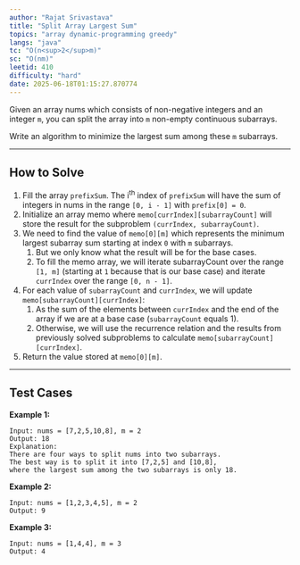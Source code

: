 ```yaml
---
author: "Rajat Srivastava"
title: "Split Array Largest Sum"
topics: "array dynamic-programming greedy"
langs: "java"
tc: "O(n<sup>2</sup>m)"
sc: "O(nm)"
leetid: 410
difficulty: "hard"
date: 2025-06-18T01:15:27.870774
---
```


Given an array nums which consists of non-negative integers and an integer `m`, 
you can split the array into `m` non-empty continuous subarrays.

Write an algorithm to minimize the largest sum among these `m` subarrays.

---

## How to Solve

1. Fill the array `prefixSum`. The i<sup>th</sup> index of `prefixSum` will have the sum of integers in nums in the range `[0, i - 1]` with `prefix[0] = 0`.
2. Initialize an array memo where `memo[currIndex][subarrayCount]` will store the result for the subproblem `(currIndex, subarrayCount)`. 
3. We need to find the value of `memo[0][m]` which represents the minimum largest subarray sum starting at index `0` with `m` subarrays. 
   1. But we only know what the result will be for the base cases. 
   2. To fill the memo array, we will iterate subarrayCount over the range `[1, m]` (starting at `1` because that is our base case) and iterate `currIndex` over the range `[0, n - 1]`.
4. For each value of `subarrayCount` and `currIndex`, we will update `memo[subarrayCount][currIndex]`:
   1. As the sum of the elements between `currIndex` and the end of the array if we are at a base case (`subarrayCount` equals 1).
   2. Otherwise, we will use the recurrence relation and the results from previously solved subproblems to calculate `memo[subarrayCount][currIndex]`.
5. Return the value stored at `memo[0][m]`.

---

## Test Cases

**Example 1:** 
```
Input: nums = [7,2,5,10,8], m = 2
Output: 18
Explanation:
There are four ways to split nums into two subarrays.
The best way is to split it into [7,2,5] and [10,8],
where the largest sum among the two subarrays is only 18.
```

**Example 2:** 
```
Input: nums = [1,2,3,4,5], m = 2
Output: 9
```

**Example 3:**
```
Input: nums = [1,4,4], m = 3
Output: 4
```